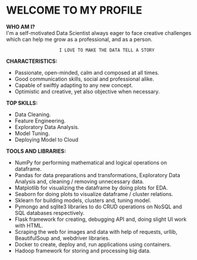 # WELCOME TO MY PROFILE

**WHO AM I?**  
I'm a self-motivated Data Scientist always eager to face creative challenges which can help me grow as a professional, and as a person.

						I LOVE TO MAKE THE DATA TELL A STORY
**CHARACTERISTICS:**  
* Passionate, open-minded, calm and composed at all times.
* Good communication skills, social and professional alike.  
* Capable of swiftly adapting to any new concept.
* Optimistic and creative, yet also objective when necessary.

**TOP SKILLS:**  
* Data Cleaning.
* Feature Engineering.  
* Exploratory Data Analysis.
* Model Tuning.  
* Deploying Model to Cloud

**TOOLS AND LIBRARIES:**  
* NumPy for performing mathematical and logical operations on dataframe.
* Pandas for data preparations and transformations, Exploratory Data Analysis and, cleaning / removing unnecessary data.
* Matplotlib for visualizing the dataframe by doing plots for EDA.
* Seaborn for doing plots to visualize dataframe / cluster relations.
* Sklearn for building models, clusters and, tuning model.
* Pymongo and sqlite3 libraries to do CRUD operations on NoSQL and SQL databases respectively.  
* Flask framework for creating, debugging API and, doing slight UI work with HTML.
* Scraping the web for images and data with help of requests, urllib, BeautifulSoup and, webdriver libraries.
* Docker to create, deploy and, run applications using containers.  
* Hadoop framework for storing and processing big data.

